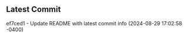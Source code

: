 
## Latest Commit
ef7ced1 - Update README with latest commit info (2024-08-29 17:02:58 -0400) <Yunxi-Zhou>

